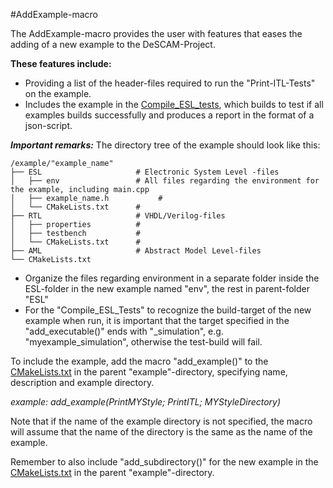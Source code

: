 #AddExample-macro

The AddExample-macro provides the user with features that eases the adding of a new example to the DeSCAM-Project.

**These features include:**
* Providing a list of the header-files required to run the "Print-ITL-Tests" on the example.
* Includes the example in the [Compile_ESL_tests](../tests/Compile_ESL_Tests), 
which builds to test if all examples builds successfully and produces a report in the format of a json-script.


***Important remarks:***
The directory tree of the example should look like this:

```
/example/"example_name"
├── ESL                     # Electronic System Level -files
│   ├── env                 # All files regarding the environment for the example, including main.cpp
│   ├── example_name.h           #
│   └── CMakeLists.txt      #
├── RTL                     # VHDL/Verilog-files
│   ├── properties          # 
│   ├── testbench           #
│   └── CMakeLists.txt      # 
├── AML                     # Abstract Model Level-files
└── CMakeLists.txt
```
* Organize the files regarding environment in a separate folder inside the ESL-folder
in the new example named "env", the rest in parent-folder "ESL"
* For the "Compile_ESL_Tests" to recognize the build-target of the new example when run, 
it is important that the target specified in the "add_executable()" ends with  "_simulation", e.g. "myexample_simulation",
otherwise the test-build will fail.

To include the example, add the macro "add_example()" to the [CMakeLists.txt](./CMakeLists.txt) in the parent "example"-directory, 
specifying name, description and example directory.

*example: add_example(PrintMYStyle; PrintITL; MYStyleDirectory)*

Note that if the name of the example directory is not specified, 
the macro will assume that the name of the directory is the same as the name of the example.

Remember to also include "add_subdirectory()" for the new example in the [CMakeLists.txt](./CMakeLists.txt) in the parent "example"-directory.